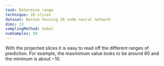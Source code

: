```yaml
---
task: Determine range
technique: 1D slices
dataset: Boston housing 26 node neural network
dims: 13
samplingMethod: Sobol
numSamples: 50
---
```


With the projected slices it is easy to read off the different ranges of
prediction. For example, the maxmimum value looks to be around $60$ and the
minimum is about $-10$.

